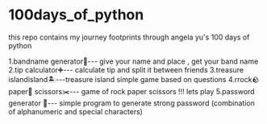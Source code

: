 # 100days_of_python

this repo contains my journey footprints through angela yu's 100 days of python

1.bandname generator🥁--- give your name and place , get your band name
2.tip calculator➕--- calculate tip and split it between friends
3.treasure islandisland🏝️---treasure island simple game based on questions 
4.rrock🪨 paper📄 scissors✂️--- game of rock paper scissors !!! lets play
5.password generator 🎫--- simple program to generate strong password (combination of alphanumeric and special characters)   
